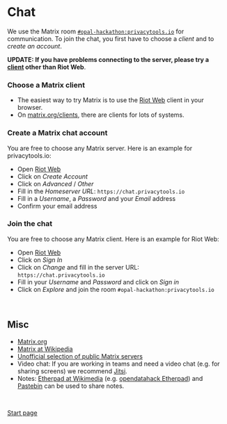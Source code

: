 # Chat

We use the Matrix room [`#opal-hackathon:privacytools.io`](https://matrix.to/#/!ZGgRBfnNYVKFqvlOlK:privacytools.io) for communication.
To join the chat, you first have to choose a *client* and to *create an account*.

**UPDATE: If you have problems connecting to the server, please try a [client](https://matrix.org/clients/) other than Riot Web**.

### Choose a Matrix client

* The easiest way to try Matrix is to use the [Riot Web](https://riot.im/app/) client in your browser.
* On [matrix.org/clients](https://matrix.org/clients/), there are clients for lots of systems.

### Create a Matrix chat account

You are free to choose any Matrix server. Here is an example for privacytools.io:

* Open [Riot Web](https://riot.im/app/)
* Click on *Create Account*
* Click on *Advanced* / *Other*
* Fill in the *Homeserver URL*: `https://chat.privacytools.io`
* Fill in a *Username*, a *Password* and your *Email* address
* Confirm your email address

### Join the chat

You are free to choose any Matrix client. Here is an example for Riot Web:

* Open [Riot Web](https://riot.im/app/)
* Click on *Sign In*
* Click on *Change* and fill in the server URL: `https://chat.privacytools.io`
* Fill in your *Username* and *Password* and click on *Sign in*
* Click on *Explore* and join the room `#opal-hackathon:privacytools.io`

&nbsp;

## Misc

* [Matrix.org](https://matrix.org/)
* [Matrix at Wikipedia](https://en.wikipedia.org/wiki/Matrix_(protocol))
* [Unofficial selection of public Matrix servers](https://www.hello-matrix.net/public_servers.php)
* Video chat: If you are working in teams and need a video chat (e.g. for sharing screens) we recommend [Jitsi](https://meet.jit.si/).
* Notes: [Etherpad at Wikimedia](https://etherpad.wikimedia.org/) (e.g. [opendatahack Etherpad](https://etherpad.wikimedia.org/p/opendatahack)) and [Pastebin](https://pastebin.com/) can be used to share notes.

&nbsp;

[Start page](index.md)

&nbsp;
